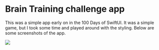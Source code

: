 # Brain Training challenge app

This was a simple app early on in the 100 Days of SwiftUI.
It was a simple game, but I took some time and played around with the styling.
Below are some screenshots of the app.

![](example-game.gif)

